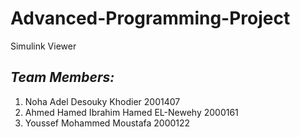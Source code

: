 # Advanced-Programming-Project
Simulink Viewer 
## *Team Members:* 
1) Noha Adel Desouky Khodier 2001407
2) Ahmed Hamed Ibrahim Hamed EL-Newehy 2000161
3) Youssef Mohammed Moustafa 2000122


